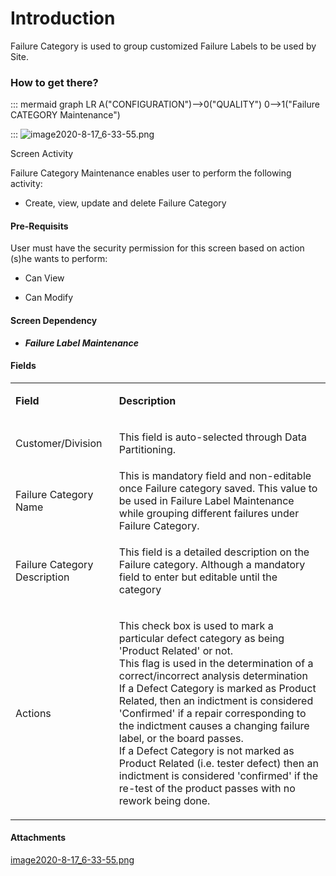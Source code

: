 # Introduction

Failure Category is used to group customized Failure Labels to be used by Site.



### How to get there?



::: mermaid
graph LR
A("CONFIGURATION")-->0("QUALITY")
0-->1("Failure CATEGORY Maintenance")

:::
![image2020-8-17_6-33-55.png](/.attachments/77136062.png)



Screen Activity

Failure Category Maintenance enables user to perform the following activity:

- Create, view, update and delete Failure Category




#### Pre-Requisits


User must have the security permission for this screen based on action (s)he wants to perform:

- Can View

- Can Modify


#### **Screen Dependency** 




- ***Failure Label Maintenance***





#### **Fields** 




<table class="wrapped confluenceTable"><colgroup><col /><col /></colgroup><tbody><tr><td class="highlight confluenceTd" style="text-align: left;"><p><strong>Field</strong></p></td><td class="highlight confluenceTd" style="text-align: left;"><p><strong>Description</strong></p></td></tr><tr><td style="text-align: left;" class="confluenceTd"><p>Customer/Division</p></td><td style="text-align: left;" class="confluenceTd"><p>This field is auto-selected through Data Partitioning.</p></td></tr><tr><td style="text-align: left;" class="confluenceTd">Failure Category Name</td><td style="text-align: left;" class="confluenceTd">This is mandatory field and non-editable once Failure category saved. This value to be used in Failure Label Maintenance while grouping different failures under Failure Category.</td></tr><tr><td style="text-align: left;" class="confluenceTd"><p>Failure Category Description</p></td><td style="text-align: left;" class="confluenceTd"><p>This field is a detailed description on the Failure category. Although a mandatory field to enter but editable until the category</p></td></tr><tr><td style="text-align: left;" colspan="1" class="confluenceTd">Actions</td><td style="text-align: left;" colspan="1" class="confluenceTd"><p>This check box is used to mark a particular defect category as being 'Product Related' or not.<br />This flag is used in the determination of a correct/incorrect analysis determination<br />If a Defect Category is marked as Product Related, then an indictment is considered 'Confirmed' if a repair corresponding to the indictment causes a changing failure label, or the board passes.<br />If a Defect Category is not marked as Product Related (i.e. tester defect) then an indictment is considered 'confirmed' if the re-test of the product passes with no rework being done.</p></td></tr></tbody></table>






#### Attachments

[image2020-8-17_6-33-55.png](/.attachments/77136062.png)
